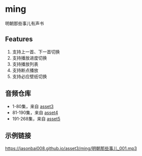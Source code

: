 # ming

明朝那些事儿有声书

## Features

1. 支持上一首、下一首切换
2. 支持播放进度切换
3. 支持播放列表
4. 支持断点播放
5. 支持必应壁纸切换

## 音频仓库

- 1-80集，来自 [asset3](https://github.com/jasonbai008/asset3/tree/main/ming)
- 81-190集，来自 [asset4](https://github.com/jasonbai008/asset4/tree/main/ming)
- 191-268集，来自 [asset5](https://github.com/jasonbai008/asset5/tree/main/ming)

## 示例链接

https://jasonbai008.github.io/asset3/ming/明朝那些事儿_001.mp3
